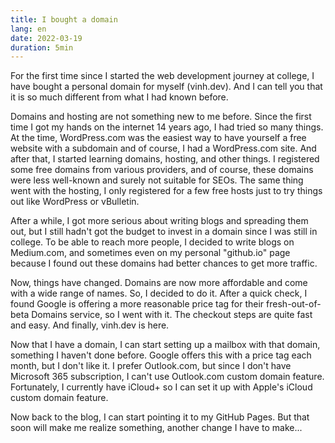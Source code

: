 ```yaml
---
title: I bought a domain
lang: en
date: 2022-03-19
duration: 5min
---
```


For the first time since I started the web development journey at college, I have bought a personal domain for myself (vinh.dev). And I can tell you that it is so much different from what I had known before.

Domains and hosting are not something new to me before. Since the first time I got my hands on the internet 14 years ago, I had tried so many things. At the time, WordPress.com was the easiest way to have yourself a free website with a subdomain and of course, I had a WordPress.com site. And after that, I started learning domains, hosting, and other things. I registered some free domains from various providers, and of course, these domains were less well-known and surely not suitable for SEOs. The same thing went with the hosting, I only registered for a few free hosts just to try things out like WordPress or vBulletin.

After a while, I got more serious about writing blogs and spreading them out, but I still hadn't got the budget to invest in a domain since I was still in college. To be able to reach more people, I decided to write blogs on Medium.com, and sometimes even on my personal "github.io" page because I found out these domains had better chances to get more traffic.

Now, things have changed. Domains are now more affordable and come with a wide range of names. So, I decided to do it. After a quick check, I found Google is offering a more reasonable price tag for their fresh-out-of-beta Domains service, so I went with it. The checkout steps are quite fast and easy. And finally, vinh.dev is here.

Now that I have a domain, I can start setting up a mailbox with that domain, something I haven't done before. Google offers this with a price tag each month, but I don't like it. I prefer Outlook.com, but since I don't have Microsoft 365 subscription, I can't use Outlook.com custom domain feature. Fortunately, I currently have iCloud+ so I can set it up with Apple's iCloud custom domain feature.

Now back to the blog, I can start pointing it to my GitHub Pages. But that soon will make me realize something, another change I have to make...
